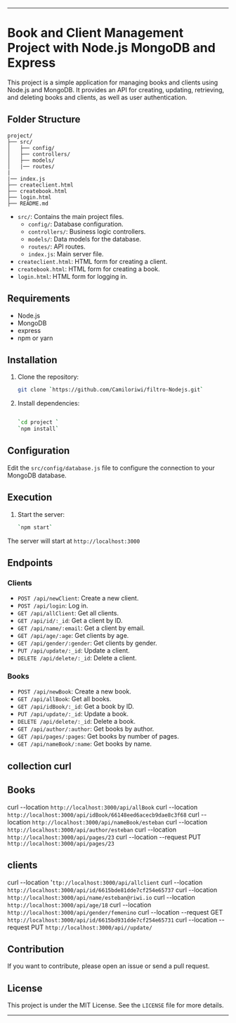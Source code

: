 
---
# Book and Client Management Project with Node.js MongoDB and Express

This project is a simple application for managing books and clients using Node.js and MongoDB. It provides an API for creating, updating, retrieving, and deleting books and clients, as well as user authentication.

## Folder Structure

```plaintext
project/
├── src/
│   ├── config/
│   ├── controllers/
│   ├── models/
│   |── routes/
|
|── index.js
├── createclient.html
├── createbook.html
├── login.html
├── README.md
```

- `src/`: Contains the main project files.
    - `config/`: Database configuration.
    - `controllers/`: Business logic controllers.
    - `models/`: Data models for the database.
    - `routes/`: API routes.
    - `index.js`: Main server file.
- `createclient.html`: HTML form for creating a client.
- `createbook.html`: HTML form for creating a book.
- `login.html`: HTML form for logging in.

## Requirements

- Node.js
- MongoDB
- express
- npm or yarn

## Installation

1. Clone the repository:

    ```bash
    git clone `https://github.com/Camiloriwi/filtro-Nodejs.git`
    ```

2. Install dependencies:

     ```bash
    
    `cd project `
    `npm install`
     ```
   

## Configuration

Edit the `src/config/database.js` file to configure the connection to your MongoDB database.

## Execution

1. Start the server:

    ``` bash
    `npm start`
    ```
   

The server will start at `http://localhost:3000`

## Endpoints

### Clients

- `POST /api/newClient`: Create a new client.
- `POST /api/login`: Log in.
- `GET /api/allClient`: Get all clients.
- `GET /api/id/:_id`: Get a client by ID.
- `GET /api/name/:email`: Get a client by email.
- `GET /api/age/:age`: Get clients by age.
- `GET /api/gender/:gender`: Get clients by gender.
- `PUT /api/update/:_id`: Update a client.
- `DELETE /api/delete/:_id`: Delete a client.

### Books

- `POST /api/newBook`: Create a new book.
- `GET /api/allBook`: Get all books.
- `GET /api/idBook/:_id`: Get a book by ID.
- `PUT /api/update/:_id`: Update a book.
- `DELETE /api/delete/:_id`: Delete a book.
- `GET /api/author/:author`: Get books by author.
- `GET /api/pages/:pages`: Get books by number of pages.
- `GET /api/nameBook/:name`: Get books by name.



## collection  curl

## Books
curl --location `http://localhost:3000/api/allBook`
curl --location `http://localhost:3000/api/idBook/66148eed6acecb9dae8c3f68`
curl --location `http://localhost:3000/api/nameBook/esteban`
curl --location `http://localhost:3000/api/author/esteban`
curl --location `http://localhost:3000/api/pages/23`
curl --location --request PUT `http://localhost:3000/api/pages/23`


## clients
curl --location '`ttp://localhost:3000/api/allclient`
curl --location `http://localhost:3000/api/id/6615bde81dde7cf254e65737`
curl --location `http://localhost:3000/api/name/esteban@riwi.io`
curl --location `http://localhost:3000/api/age/18`
curl --location `http://localhost:3000/api/gender/femenino`
curl --location --request GET `http://localhost:3000/api/id/6615bd931dde7cf254e65731` 
curl --location --request PUT `http://localhost:3000/api//update/`



## Contribution

If you want to contribute, please open an issue or send a pull request.

## License

This project is under the MIT License. See the `LICENSE` file for more details.

---